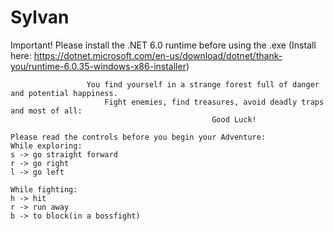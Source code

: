 # Sylvan

Important! Please install the .NET 6.0 runtime before using the .exe
(Install here: https://dotnet.microsoft.com/en-us/download/dotnet/thank-you/runtime-6.0.35-windows-x86-installer)

                     You find yourself in a strange forest full of danger and potential happiness.
                         Fight enemies, find treasures, avoid deadly traps and most of all:
                                                 Good Luck!
                                                 
    Please read the controls before you begin your Adventure:
    While exploring:
    s -> go straight forward
    r -> go right
    l -> go left
    
    While fighting:
    h -> hit
    r -> run away
    b -> to block(in a bossfight)
